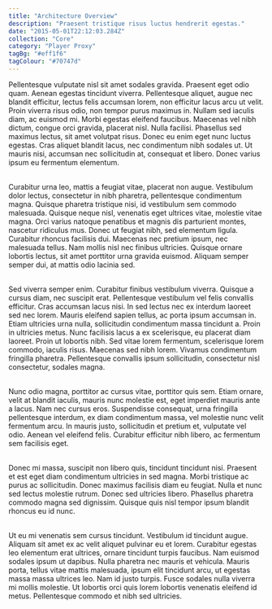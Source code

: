 ```yaml
---
title: "Architecture Overview"
description: "Praesent tristique risus luctus hendrerit egestas."
date: "2015-05-01T22:12:03.284Z"
collection: "Core"
category: "Player Proxy"
tagBg: "#eff1f6"
tagColour: "#70747d"
---
```


Pellentesque vulputate nisl sit amet sodales gravida. Praesent eget odio quam. Aenean egestas tincidunt viverra. Pellentesque aliquet, augue nec blandit efficitur, lectus felis accumsan lorem, non efficitur lacus arcu ut velit. Proin viverra risus odio, non tempor purus maximus in. Nullam sed iaculis diam, ac euismod mi. Morbi egestas eleifend faucibus. Maecenas vel nibh dictum, congue orci gravida, placerat nisl. Nulla facilisi. Phasellus sed maximus lectus, sit amet volutpat risus. Donec eu enim eget nunc luctus egestas. Cras aliquet blandit lacus, nec condimentum nibh sodales ut. Ut mauris nisi, accumsan nec sollicitudin at, consequat et libero. Donec varius ipsum eu fermentum elementum.<br /><br />

Curabitur urna leo, mattis a feugiat vitae, placerat non augue. Vestibulum dolor lectus, consectetur in nibh pharetra, pellentesque condimentum magna. Quisque pharetra tristique nisi, id vestibulum sem commodo malesuada. Quisque neque nisl, venenatis eget ultrices vitae, molestie vitae magna. Orci varius natoque penatibus et magnis dis parturient montes, nascetur ridiculus mus. Donec ut feugiat nibh, sed elementum ligula. Curabitur rhoncus facilisis dui. Maecenas nec pretium ipsum, nec malesuada tellus. Nam mollis nisl nec finibus ultricies. Quisque ornare lobortis lectus, sit amet porttitor urna gravida euismod. Aliquam semper semper dui, at mattis odio lacinia sed.<br /><br />

Sed viverra semper enim. Curabitur finibus vestibulum viverra. Quisque a cursus diam, nec suscipit erat. Pellentesque vestibulum vel felis convallis efficitur. Cras accumsan lacus nisi. In sed lectus nec ex interdum laoreet sed nec lorem. Mauris eleifend sapien tellus, ac porta ipsum accumsan in. Etiam ultricies urna nulla, sollicitudin condimentum massa tincidunt a. Proin in ultricies metus. Nunc facilisis lacus a ex scelerisque, eu placerat diam laoreet. Proin ut lobortis nibh. Sed vitae lorem fermentum, scelerisque lorem commodo, iaculis risus. Maecenas sed nibh lorem. Vivamus condimentum fringilla pharetra. Pellentesque convallis ipsum sollicitudin, consectetur nisl consectetur, sodales magna.<br /><br />

Nunc odio magna, porttitor ac cursus vitae, porttitor quis sem. Etiam ornare, velit at blandit iaculis, mauris nunc molestie est, eget imperdiet mauris ante a lacus. Nam nec cursus eros. Suspendisse consequat, urna fringilla pellentesque interdum, ex diam condimentum massa, vel molestie nunc velit fermentum arcu. In mauris justo, sollicitudin et pretium et, vulputate vel odio. Aenean vel eleifend felis. Curabitur efficitur nibh libero, ac fermentum sem facilisis eget.<br /><br />

Donec mi massa, suscipit non libero quis, tincidunt tincidunt nisi. Praesent et est eget diam condimentum ultricies in sed magna. Morbi tristique ac purus ac sollicitudin. Donec maximus facilisis diam eu feugiat. Nulla et nunc sed lectus molestie rutrum. Donec sed ultricies libero. Phasellus pharetra commodo magna sed dignissim. Quisque quis nisl tempor ipsum blandit rhoncus eu id nunc.<br /><br />

Ut eu mi venenatis sem cursus tincidunt. Vestibulum id tincidunt augue. Aliquam sit amet ex ac velit aliquet pulvinar eu et lorem. Curabitur egestas leo elementum erat ultrices, ornare tincidunt turpis faucibus. Nam euismod sodales ipsum ut dapibus. Nulla pharetra nec mauris et vehicula. Mauris porta, tellus vitae mattis malesuada, ipsum elit tincidunt arcu, ut egestas massa massa ultrices leo. Nam id justo turpis. Fusce sodales nulla viverra mi mollis molestie. Ut lobortis orci quis lorem lobortis venenatis eleifend id metus. Pellentesque commodo et nibh sed ultricies.
